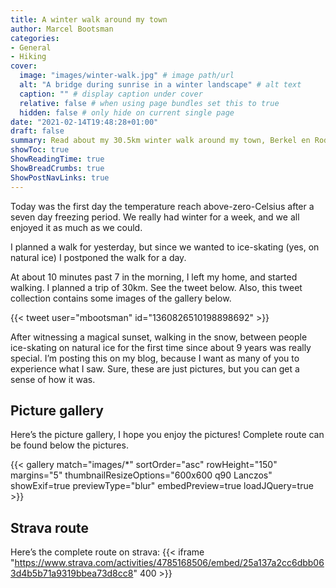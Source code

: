 ```yaml
---
title: A winter walk around my town
author: Marcel Bootsman
categories:
- General
- Hiking
cover: 
  image: "images/winter-walk.jpg" # image path/url
  alt: "A bridge during sunrise in a winter landscape" # alt text
  caption: "" # display caption under cover
  relative: false # when using page bundles set this to true
  hidden: false # only hide on current single page
date: "2021-02-14T19:48:28+01:00"
draft: false
summary: Read about my 30.5km winter walk around my town, Berkel en Rodenrijs. I made a lot of pictures, so come and take a look.
showToc: true
ShowReadingTime: true
ShowBreadCrumbs: true
ShowPostNavLinks: true
---
```


Today was the first day the temperature reach above-zero-Celsius after a seven day freezing period. We really had winter for a week, and we all enjoyed it as much as we could.

I planned a walk for yesterday, but since we wanted to ice-skating (yes, on natural ice) I postponed the walk for a day.

At about 10 minutes past 7 in the morning, I left my home, and started walking. I planned a trip of 30km. See the tweet below. Also, this tweet collection contains some images of the gallery below.

{{< tweet user="mbootsman" id="1360826510198898692" >}} 

After witnessing a magical sunset, walking in the snow, between people ice-skating on natural ice for the first time since about 9 years was really special. I’m posting this on my blog, because I want as many of you to experience what I saw. Sure, these are just pictures, but you can get a sense of how it was.

## Picture gallery ##

Here’s the picture gallery, I hope you enjoy the pictures! Complete route can be found below the pictures.

{{< gallery match="images/*" sortOrder="asc" rowHeight="150" margins="5" thumbnailResizeOptions="600x600 q90 Lanczos" showExif=true previewType="blur" embedPreview=true loadJQuery=true >}}

## Strava route ##

Here’s the complete route on strava:
{{< iframe "https://www.strava.com/activities/4785168506/embed/25a137a2cc6dbb063d4b5b71a9319bbea73d8cc8" 400 >}}

